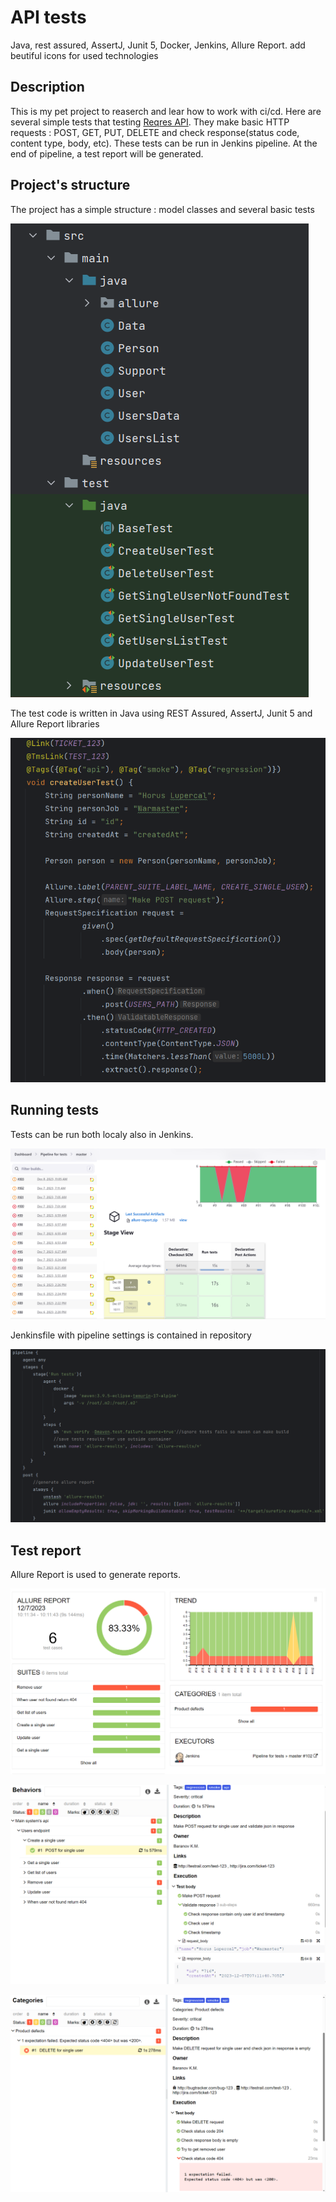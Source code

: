 # API tests

Java, rest assured, AssertJ, Junit 5, Docker, Jenkins, Allure Report. add beutiful icons for used technologies 

## Description
This is my pet project to reaserch and lear how to work with ci/cd. Here are several simple tests that testing [Reqres API](https://reqres.in). 
They make basic HTTP requests : POST, GET, PUT, DELETE and check response(status code, content type, body, etc). 
These tests can be run in Jenkins pipeline. At the end of pipeline, a test report will be generated.

## Project's structure
The project has a simple structure : model classes and several basic tests

  ![Screenshot of a class structure](/assets/images/structureScreenshot.png)

The test code is written in Java using REST Assured, AssertJ, Junit 5 and Allure Report libraries

  ![Screenshot of a test code](/assets/images/codeScreenshot.png)

## Running tests 
Tests can be run both localy also in Jenkins. 

![Screenshot of a jenkinsfile](/assets/images/jenkinsPipelineScreenshot.png)

Jenkinsfile with pipeline settings is contained in repository

![Screenshot of a jenkinsfile](/assets/images/jenkinsfileScreenshot.png)

## Test report
Allure Report is used to generate reports.

![Screenshot of a Allure Report Overview ](/assets/images/allureOverviewScreenshot.png)

![Screenshot of a Allure Report Overview ](/assets/images/allureBehaviorsScreenshot.png)

![Screenshot of a Allure Report Overview ](/assets/images/allureCategoriesScreenshot.png)

